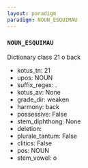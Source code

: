 ```yaml
---
layout: paradigm
paradigm: NOUN_ESQUIMAU
---
```

### ` NOUN_ESQUIMAU `

Dictionary class 21 o back
* kotus_tn: 21
* upos: NOUN
* suffix_regex: .
* kotus_av: None
* grade_dir: weaken
* harmony: back
* possessive: False
* stem_diphthong: None
* deletion: 
* plurale_tantum: False
* clitics: False
* pos: NOUN
* stem_vowel: o
